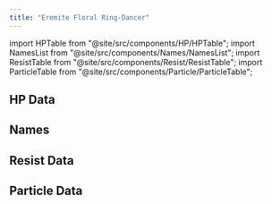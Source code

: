 ```yaml
---
title: "Eremite Floral Ring-Dancer"
---
```


import HPTable from "@site/src/components/HP/HPTable";
import NamesList from "@site/src/components/Names/NamesList";
import ResistTable from "@site/src/components/Resist/ResistTable";
import ParticleTable from "@site/src/components/Particle/ParticleTable";

## HP Data

<HPTable item_key="eremitefloralringdancer" data_src="enemy" />

## Names

<NamesList item_key="eremitefloralringdancer" data_src="enemy" />

## Resist Data

<ResistTable item_key="eremitefloralringdancer" data_src="enemy" />

## Particle Data

<ParticleTable item_key="eremitefloralringdancer" data_src="enemy" />